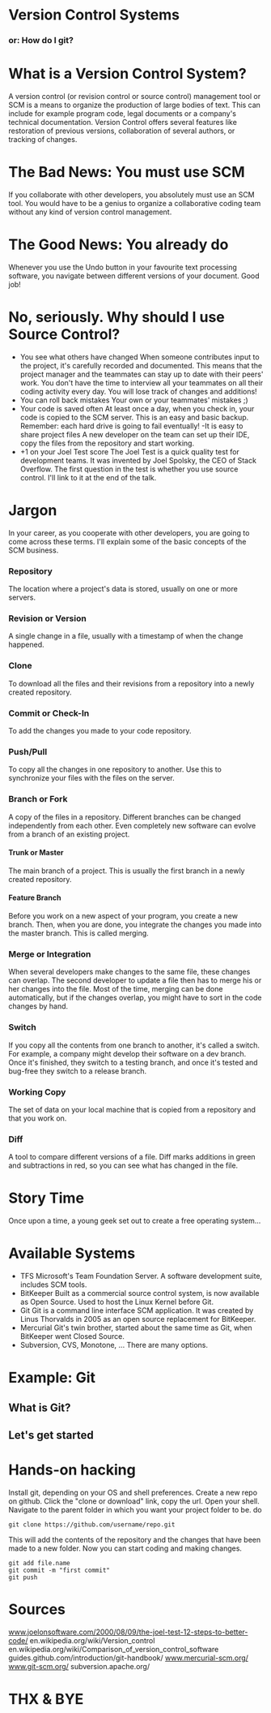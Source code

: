 # Version Control Systems
### or: How do I git?

# What is a Version Control System?
A version control (or revision control or source control) management tool or SCM is a means to organize the production of large bodies of text. This can include for example program code, legal documents or a company's technical documentation. Version Control offers several features like restoration of previous versions, collaboration of several authors, or tracking of changes.

# The Bad News: You must use SCM
If you collaborate with other developers, you absolutely must use an SCM tool. You would have to be a genius to organize a collaborative coding team without any kind of version control management.

# The Good News: You already do
Whenever you use the Undo button in your favourite text processing software, you navigate between different versions of your document. Good job!

# No, seriously. Why should I use Source Control?
- You see what others have changed
When someone contributes input to the project, it's carefully recorded and documented. This means that the project manager and the teammates can stay up to date with their peers' work.
You don't have the time to interview all your teammates on all their coding activity every day. You will lose track of changes and additions!
- You can roll back mistakes
Your own or your teammates' mistakes ;)
- Your code is saved often
At least once a day, when you check in, your code is copied to the SCM server. This is an easy and basic backup. Remember: each hard drive is going to fail eventually!
-It is easy to share project files
A new developer on the team can set up their IDE, copy the files from the repository and start working.
- \+1 on your Joel Test score
The Joel Test is a quick quality test for development teams. It was invented by Joel Spolsky, the CEO of Stack Overflow. The first question in the test is whether you use source control. I'll link to it at the end of the talk.

# Jargon
In your career, as you cooperate with other developers, you are going to come across these terms. I'll explain some of the basic concepts of the SCM business.
### Repository
The location where a project's data is stored, usually on one or more servers.
### Revision or Version
A single change in a file, usually with a timestamp of when the change happened.
### Clone
To download all the files and their revisions from a repository into a newly created repository.
### Commit or Check-In
To add the changes you made to your code repository.
### Push/Pull
To copy all the changes in one repository to another. Use this to synchronize your files with the files on the server.
### Branch or Fork
A copy of the files in a repository. Different branches can be changed independently from each other. Even completely new software can evolve from a branch of an existing project.
#### Trunk or Master
The main branch of a project. This is usually the first branch in a newly created repository.
#### Feature Branch
Before you work on a new aspect of your program, you create a new branch. Then, when you are done, you integrate the changes you made into the master branch. This is called merging.
### Merge or Integration
When several developers make changes to the same file, these changes can overlap. The second developer to update a file then has to merge his or her changes into the file. Most of the time, merging can be done automatically, but if the changes overlap, you might have to sort in the code changes by hand.
### Switch
If you copy all the contents from one branch to another, it's called a switch. For example, a company might develop their software on a dev branch. Once it's finished, they switch to a testing branch, and once it's tested and bug-free they switch to a release branch.
### Working Copy
The set of data on your local machine that is copied from a repository and that you work on.
### Diff
A tool to compare different versions of a file. Diff marks additions in green and subtractions in red, so you can see what has changed in the file.

# Story Time
Once upon a time, a young geek set out to create a free operating system...

# Available Systems
- TFS
Microsoft's Team Foundation Server. A software development suite, includes SCM tools.
- BitKeeper
Built as a commercial source control system, is now available as Open Source. Used to host the Linux Kernel before Git.
- Git
Git is a command line interface SCM application. It was created by Linus Thorvalds in 2005 as an open source replacement for BitKeeper.
- Mercurial
Git's twin brother, started about the same time as Git, when BitKeeper went Closed Source.
- Subversion, CVS, Monotone, ...
There are many options.





# Example: Git
## What is Git?

## Let's get started
# Hands-on hacking
Install git, depending on your OS and shell preferences.
Create a new repo on github.
Click the "clone or download" link, copy the url.
Open your shell.
Navigate to the parent folder in which you want your project folder to be.
do

    git clone https://github.com/username/repo.git

This will add the contents of the repository and the changes that have been made to a new folder. Now you can start coding and making changes.

    git add file.name
    git commit -m "first commit"
    git push

# Sources
www.joelonsoftware.com/2000/08/09/the-joel-test-12-steps-to-better-code/
en.wikipedia.org/wiki/Version_control
en.wikipedia.org/wiki/Comparison_of_version_control_software
guides.github.com/introduction/git-handbook/
www.mercurial-scm.org/
www.git-scm.org/
subversion.apache.org/


# THX & BYE
